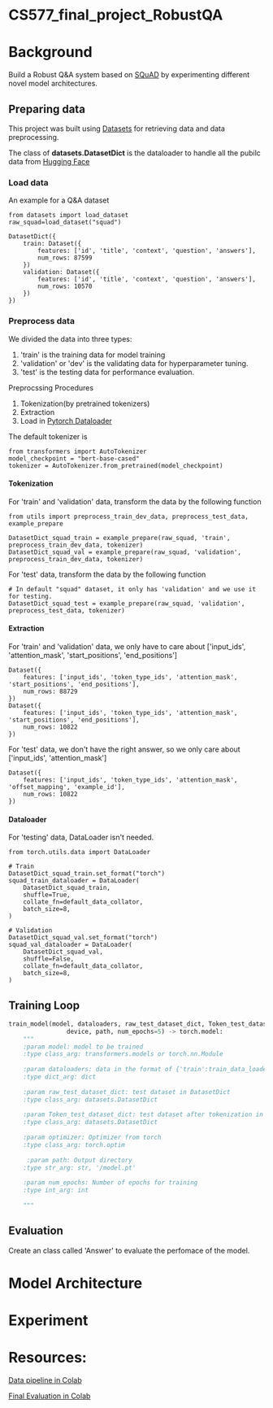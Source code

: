 # CS577_final_project_RobustQA

# Background

Build a Robust Q&A system based on [SQuAD](https://rajpurkar.github.io/SQuAD-explorer/) by experimenting different novel model architectures.

## Preparing data

This project was built using [Datasets](https://github.com/huggingface/datasets) for retrieving data and data preprocessing.

The class of **datasets.DatasetDict** is the dataloader to handle all the pubilc data from [Hugging Face](https://huggingface.co/)

### Load data

An example for a Q&A dataset
```
from datasets import load_dataset
raw_squad=load_dataset("squad")
```
```
DatasetDict({
    train: Dataset({
        features: ['id', 'title', 'context', 'question', 'answers'],
        num_rows: 87599
    })
    validation: Dataset({
        features: ['id', 'title', 'context', 'question', 'answers'],
        num_rows: 10570
    })
})
```

### Preprocess data

We divided the data into three types:
1. 'train' is the training data for model training
2. 'validation' or 'dev' is the validating data for hyperparameter tuning.
3. 'test' is the testing data for performance evaluation.

Preprocssing Procedures
1. Tokenization(by pretrained tokenizers)
2. Extraction
3. Load in [Pytorch Dataloader](https://pytorch.org/docs/stable/data.html)

The default tokenizer is
```
from transformers import AutoTokenizer
model_checkpoint = "bert-base-cased"
tokenizer = AutoTokenizer.from_pretrained(model_checkpoint)
```

#### Tokenization

For 'train' and 'validation' data, transform the data by the following function
```
from utils import preprocess_train_dev_data, preprocess_test_data, example_prepare

DatasetDict_squad_train = example_prepare(raw_squad, 'train', preprocess_train_dev_data, tokenizer)
DatasetDict_squad_val = example_prepare(raw_squad, 'validation', preprocess_train_dev_data, tokenizer)
```

For 'test' data, transform the data by the following function
```
# In default "squad" dataset, it only has 'validation' and we use it for testing.
DatasetDict_squad_test = example_prepare(raw_squad, 'validation', preprocess_test_data, tokenizer)
```

#### Extraction

For 'train' and 'validation' data, we only have to care about ['input_ids', 'attention_mask', 'start_positions', 'end_positions']
```
Dataset({
    features: ['input_ids', 'token_type_ids', 'attention_mask', 'start_positions', 'end_positions'],
    num_rows: 88729
})
Dataset({
    features: ['input_ids', 'token_type_ids', 'attention_mask', 'start_positions', 'end_positions'],
    num_rows: 10822
})
```

For 'test' data, we don't have the right answer, so we only care about ['input_ids', 'attention_mask']
```
Dataset({
    features: ['input_ids', 'token_type_ids', 'attention_mask', 'offset_mapping', 'example_id'],
    num_rows: 10822
})
```

#### Dataloader

For 'testing' data, DataLoader isn't needed.

```
from torch.utils.data import DataLoader

# Train
DatasetDict_squad_train.set_format("torch")
squad_train_dataloader = DataLoader(
    DatasetDict_squad_train,
    shuffle=True,
    collate_fn=default_data_collator,
    batch_size=8,
)

# Validation
DatasetDict_squad_val.set_format("torch")
squad_val_dataloader = DataLoader(
    DatasetDict_squad_val,
    shuffle=False,
    collate_fn=default_data_collator,
    batch_size=8,
)

```
## Training Loop

```python
train_model(model, dataloaders, raw_test_dataset_dict, Token_test_dataset_dict, optimizer,
                device, path, num_epochs=5) -> torch.model:
    """
    :param model: model to be trained
    :type class_arg: transformers.models or torch.nn.Module
    
    :param dataloaders: data in the format of {'train':train_data_loader, 'val:val_data_loader}
    :type dict_arg: dict
    
    :param raw_test_dataset_dict: test dataset in DatasetDict
    :type class_arg: datasets.DatasetDict
    
    :param Token_test_dataset_dict: test dataset after tokenization in DatasetDict
    :type class_arg: datasets.DatasetDict
  
    :param optimizer: Optimizer from torch
    :type class_arg: torch.optim
  
     :param path: Output directory
    :type str_arg: str, '/model.pt'
    
    :param num_epochs: Number of epochs for training
    :type int_arg: int
    
    """
```

## Evaluation

Create an class called 'Answer' to evaluate the perfomace of the model.


# Model Architecture

# Experiment

# Resources:
[Data pipeline in Colab](https://colab.research.google.com/drive/1tVMFLZP1Bsxa7N4cpiwCgcVwXS1Ebtiy?usp=sharing)

[Final Evaluation in Colab](https://colab.research.google.com/drive/1gj8leolpWLHBk5xi2lScYmLXbxDYUyGC?usp=sharing)


